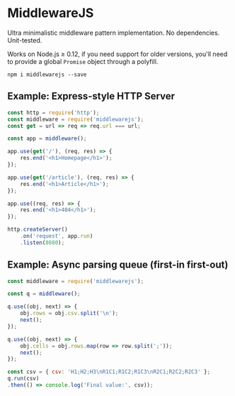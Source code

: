 # MiddlewareJS

Ultra minimalistic middleware pattern implementation. No dependencies. Unit-tested.

Works on Node.js ≥ 0.12, if you need support for older versions, you'll need to provide a global `Promise` object through a polyfill.

```
npm i middlewarejs --save
```

## Example: Express-style HTTP Server
```js
const http = require('http');
const middleware = require('middlewarejs');
const get = url => req => req.url === url;

const app = middleware();

app.use(get('/'), (req, res) => {
    res.end('<h1>Homepage</h1>');
});

app.use(get('/article'), (req, res) => {
    res.end('<h1>Article</h1>');
});

app.use((req, res) => {
    res.end('<h1>404</h1>');
});

http.createServer()
    .on('request', app.run)
    .listen(8080);
```

## Example: Async parsing queue (first-in first-out)
```js
const middleware = require('middlewarejs');

const q = middleware();

q.use((obj, next) => {
    obj.rows = obj.csv.split('\n');
    next();
});

q.use((obj, next) => {
    obj.cells = obj.rows.map(row => row.split(';'));
    next();
});

const csv = { csv: 'H1;H2;H3\nR1C1;R1C2;R1C3\nR2C1;R2C2;R2C3' };
q.run(csv)
.then(() => console.log('Final value:', csv));
```
